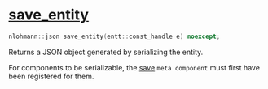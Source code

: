 # [save_entity](save_entity.hpp)

```cpp
nlohmann::json save_entity(entt::const_handle e) noexcept;
```

Returns a JSON object generated by serializing the entity.

For components to be serializable, the [save](../functions/save.md) `meta component` must first have been registered for them.
